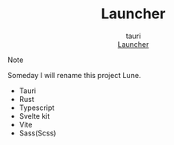 <h1 align="center">Launcher</h1>
<div align="center">tauri</div>
<div align="center">
  <a href="" target="_blank">
    Launcher
  </a>
</div>

> [!NOTE]
> Someday I will rename this project Lune.

- Tauri
- Rust
- Typescript
- Svelte kit
- Vite
- Sass(Scss)
